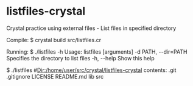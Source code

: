# listfiles-crystal
Crystal practice using external files - List files in specified directory

Compile:
$ crystal build src/listfiles.cr

Running: 
$ ./listfiles -h
Usage: listfiles [arguments]
    -d PATH, --dir=PATH              Specifies the directory to list files
    -h, --help                       Show this help

$ ./listfiles 
#<Dir:/home/user/src/crystal/listfiles-crystal> contents:
  .git
  .gitignore
  LICENSE
  README.md
  lib
  src
